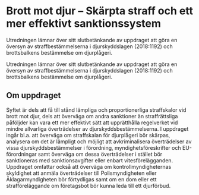 # Brott mot djur – Skärpta straff och ett mer effektivt sanktionssystem

Utredningen lämnar över sitt slutbetänkande av uppdraget att göra en översyn av straffbestämmelserna i djurskyddslagen (2018:1192) och brottsbalkens bestämmelse om djurplågeri.

Utredningen lämnar över sitt slutbetänkande av uppdraget att göra en översyn av straffbestämmelserna i djurskyddslagen (2018:1192) och brottsbalkens bestämmelse om djurplågeri.

## Om uppdraget

Syftet är dels att få till stånd lämpliga och proportionerliga straffskalor vid brott mot djur, dels att överväga om andra sanktioner än straffrättsliga påföljder kan vara ett mer effektivt sätt att upprätthålla regelverket vid mindre allvarliga överträdelser av djurskyddsbestämmelserna. I uppdraget ingår bl.a. att överväga om straffskalan för djurplågeri bör skärpas, analysera om det är lämpligt och möjligt att avkriminalisera överträdelser av vissa djurskyddsbestämmelser i förordning, myndighetsföreskrifter och EU-förordningar samt överväga om dessa överträdelser i stället bör sanktioneras med sanktionsavgifter eller enbart vitesförelägganden. Uppdraget omfattar också att överväga om kontrollmyndigheternas skyldighet att anmäla överträdelser till Polismyndigheten eller Åklagarmyndigheten bör förtydligas samt om en dom eller ett strafföreläggande om företagsbot bör kunna leda till ett djurförbud.
